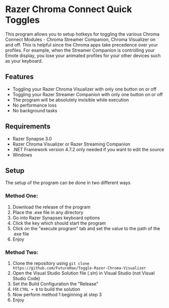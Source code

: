# Razer Chroma Connect Quick Toggles

This program allows you to setup hotkeys for toggling the various Chroma Connect Modules - Chroma Streamer Companion, Chroma Visualizer on and off.
This is helpful since the Chroma apps take precedence over your profiles. For example, when the Streamer Companion is controlling your Emote display, you lose your animated profiles for your other devices such as your keyboard. 

## Features
- Toggling your Razer Chroma Visualizer with only one button on or off
- Toggling your Razer Streamer Companion with only one button on or off
- The program will be absolutely invisible while execution
- No performance loss
- No background tasks

## Requirements
- Razer Synapse 3.0
- Razer Chroma Visualizer or Razer Streaming Companion 
- .NET Framework version 4.7.2 only needed if you want to edit the source
- Windows

## Setup
The setup of the program can be done in two different ways
### Method One:
1. Download the release of the program
2. Place the .exe file in any directory
3. Go into Razer Synapses keyboard options
4. Click the key which should start the program
5. Click on the "execute program" tab and set the value to the path of the .exe file
6. Enjoy
### Method Two:
1. Clone the repository using `git clone https://github.com/FutureHax/Toggle-Razer-Chroma-Visualizer`
2. Open the Visual Studio Solution file (.sln) in Visual Studio (not Visual Studio Code)
3. Set the Build Configuration the "Release"
4. Hit `CTRL + B` to build the solution
5. Now perform method 1 beginning at step 3
6. Enjoy
